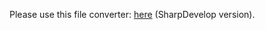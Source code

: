 Please use this file converter: [here](https://github.com/rtek1000/Datalogger_2039/tree/main/Software/Datalogger_2039%20-%20SharpDevelop) (SharpDevelop version).
